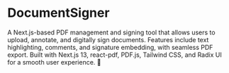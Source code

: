 # DocumentSigner
A Next.js-based PDF management and signing tool that allows users to upload, annotate, and digitally sign documents. Features include text highlighting, comments, and signature embedding, with seamless PDF export. Built with Next.js 13, react-pdf, PDF.js, Tailwind CSS, and Radix UI for a smooth user experience. 🚀
